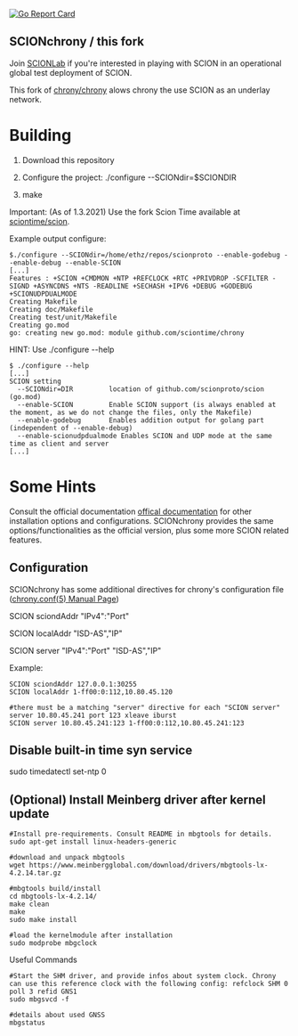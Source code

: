 [![Go Report Card](https://goreportcard.com/badge/github.com/sciontime/chrony)](https://goreportcard.com/report/github.com/sciontime/chrony)

## SCIONchrony / this fork

Join [SCIONLab](https://www.scionlab.org) if you're interested in playing with
SCION in an operational global test deployment of SCION.

This fork of [chrony/chrony](https://git.tuxfamily.org/chrony/chrony.git) alows chrony the use SCION as an underlay network.

# Building
1. Download this repository

2. Configure the project: ./configure --SCIONdir=$SCIONDIR

3. make

Important: (As of 1.3.2021) Use the fork Scion Time available at [sciontime/scion](https://github.com/sciontime/scion).

Example output configure:
```console
$./configure --SCIONdir=/home/ethz/repos/scionproto --enable-godebug --enable-debug --enable-SCION
[...]
Features : +SCION +CMDMON +NTP +REFCLOCK +RTC +PRIVDROP -SCFILTER -SIGND +ASYNCDNS +NTS -READLINE +SECHASH +IPV6 +DEBUG +GODEBUG +SCIONUDPDUALMODE
Creating Makefile
Creating doc/Makefile
Creating test/unit/Makefile
Creating go.mod
go: creating new go.mod: module github.com/sciontime/chrony
```

HINT: Use ./configure --help
```console
$ ./configure --help
[...]
SCION setting
  --SCIONdir=DIR         location of github.com/scionproto/scion (go.mod)
  --enable-SCION         Enable SCION support (is always enabled at the moment, as we do not change the files, only the Makefile)
  --enable-godebug       Enables addition output for golang part (independent of --enable-debug)
  --enable-scionudpdualmode Enables SCION and UDP mode at the same time as client and server
[...]

```

# Some Hints
Consult the official documentation [offical documentation](https://chrony.tuxfamily.org/) for other installation options and configurations. SCIONchrony provides the same options/functionalities as the official version, plus some more SCION related features.

## Configuration
SCIONchrony has some additional directives for chrony's configuration file ([chrony.conf(5) Manual Page](https://chrony.tuxfamily.org/doc/4.0/chrony.conf.html))

SCION sciondAddr "IPv4":"Port"

SCION localAddr "ISD-AS","IP"

SCION server "IPv4":"Port" "ISD-AS","IP"

Example:
```console
SCION sciondAddr 127.0.0.1:30255
SCION localAddr 1-ff00:0:112,10.80.45.120

#there must be a matching "server" directive for each "SCION server"
server 10.80.45.241 port 123 xleave iburst
SCION server 10.80.45.241:123 1-ff00:0:112,10.80.45.241:123

```

## Disable built-in time syn service
sudo timedatectl set-ntp 0

## (Optional) Install Meinberg driver after kernel update
```console
#Install pre-requirements. Consult README in mbgtools for details.
sudo apt-get install linux-headers-generic

#download and unpack mbgtools
wget https://www.meinbergglobal.com/download/drivers/mbgtools-lx-4.2.14.tar.gz

#mbgtools build/install
cd mbgtools-lx-4.2.14/
make clean
make
sudo make install

#load the kernelmodule after installation
sudo modprobe mbgclock
```
Useful Commands
```console
#Start the SHM driver, and provide infos about system clock. Chrony can use this reference clock with the following config: refclock SHM 0 poll 3 refid GNS1
sudo mbgsvcd -f 

#details about used GNSS
mbgstatus
```